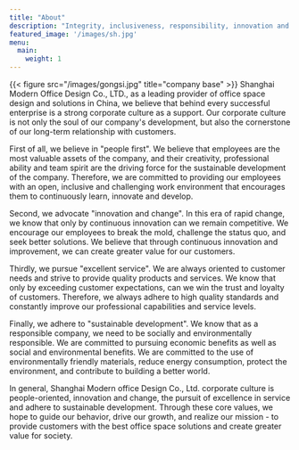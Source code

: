 ```yaml
---
title: "About"
description: "Integrity, inclusiveness, responsibility, innovation and win-win, treat each customer with good faith, form cultural consensus with the spirit of inclusiveness, establish a new style of integrity with the spirit of responsibility, advance with The Times with the spirit of innovation, establish partnership with customers and grow together with win-win as the goal."
featured_image: '/images/sh.jpg'
menu:
  main:
    weight: 1
---
```

{{< figure src="/images/gongsi.jpg" title="company base" >}}
Shanghai Modern Office Design Co., LTD., as a leading provider of office space design and solutions in China, we believe that behind every successful enterprise is a strong corporate culture as a support. Our corporate culture is not only the soul of our company's development, but also the cornerstone of our long-term relationship with customers.

First of all, we believe in "people first". We believe that employees are the most valuable assets of the company, and their creativity, professional ability and team spirit are the driving force for the sustainable development of the company. Therefore, we are committed to providing our employees with an open, inclusive and challenging work environment that encourages them to continuously learn, innovate and develop.

Second, we advocate "innovation and change". In this era of rapid change, we know that only by continuous innovation can we remain competitive. We encourage our employees to break the mold, challenge the status quo, and seek better solutions. We believe that through continuous innovation and improvement, we can create greater value for our customers.

Thirdly, we pursue "excellent service". We are always oriented to customer needs and strive to provide quality products and services. We know that only by exceeding customer expectations, can we win the trust and loyalty of customers. Therefore, we always adhere to high quality standards and constantly improve our professional capabilities and service levels.

Finally, we adhere to "sustainable development". We know that as a responsible company, we need to be socially and environmentally responsible. We are committed to pursuing economic benefits as well as social and environmental benefits. We are committed to the use of environmentally friendly materials, reduce energy consumption, protect the environment, and contribute to building a better world.

In general, Shanghai Modern office Design Co., Ltd. corporate culture is people-oriented, innovation and change, the pursuit of excellence in service and adhere to sustainable development. Through these core values, we hope to guide our behavior, drive our growth, and realize our mission - to provide customers with the best office space solutions and create greater value for society.

 